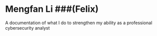 # Mengfan Li ###(Felix)
A documentation of what I do to strengthen my ability as a professional cybersecurity analyst
